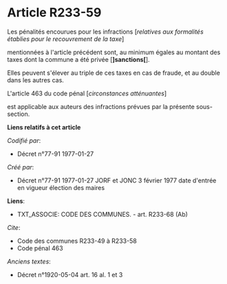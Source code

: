 # Article R233-59

Les pénalités encourues pour les infractions [*relatives aux formalités établies pour le recouvrement de la taxe*]

mentionnées à l'article précédent sont, au minimum égales au montant des taxes dont la commune a été privée
[**]sanctions[**]. 

Elles peuvent s'élever au triple de ces taxes en cas de fraude, et au double dans les autres cas.

L'article 463 du code pénal [*circonstances atténuantes*]

est applicable aux auteurs des infractions prévues par la présente sous-section.

**Liens relatifs à cet article**

_Codifié par_:

  - Décret n°77-91 1977-01-27

_Créé par_:

  - Décret n°77-91 1977-01-27 JORF et JONC 3 février 1977 date d'entrée en vigueur élection des maires

**Liens**:

  - TXT_ASSOCIE: CODE DES COMMUNES. - art. R233-68 (Ab)

_Cite_:

  - Code des communes R233-49 à R233-58
  - Code pénal 463

_Anciens textes_:

  - Décret n°1920-05-04 art. 16 al. 1 et 3

